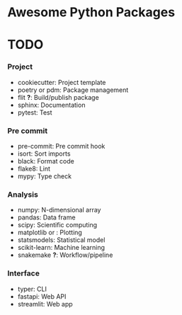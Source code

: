 # Awesome Python Packages

# TODO

### Project
- cookiecutter: Project template
- poetry or pdm: Package management
- flit **?**: Build/publish package
- sphinx: Documentation
- pytest: Test

### Pre commit
- pre-commit: Pre commit hook
- isort: Sort imports
- black: Format code
- flake8: Lint
- mypy: Type check

### Analysis
- numpy: N-dimensional array
- pandas: Data frame
- scipy: Scientific computing
- matplotlib or **<better alternative>**: Plotting
- statsmodels: Statistical model
- scikit-learn: Machine learning
- snakemake **?**: Workflow/pipeline

### Interface
- typer: CLI
- fastapi: Web API
- streamlit: Web app

